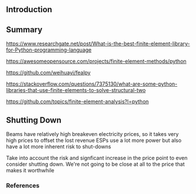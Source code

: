 ## Introduction





## Summary


https://www.researchgate.net/post/What-is-the-best-finite-element-library-for-Python-programming-language

https://awesomeopensource.com/projects/finite-element-methods/python

https://github.com/weihuayi/fealpy

https://stackoverflow.com/questions/7375130/what-are-some-python-libraries-that-use-finite-elements-to-solve-structural-two

https://github.com/topics/finite-element-analysis?l=python


## Shutting Down
Beams have relatively high breakeven electricity prices, so it takes very high prices to offset the lost revenue
ESPs use a lot more power but also have a lot more inherent risk to shut-downs

Take into account the risk and signficant increase in the price point to even consider shutting down. We're not going to be close at all to the price that makes it worthwhile


### References

